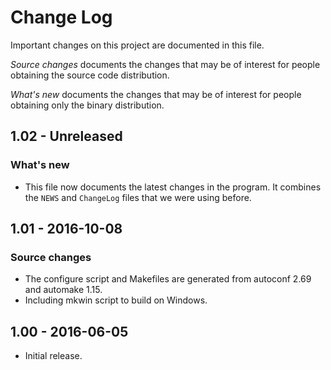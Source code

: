 Change Log
==========

Important changes on this project are documented in this file.

*Source changes* documents the changes that may be of interest for people
obtaining the source code distribution.

*What's new* documents the changes that may be of interest for people obtaining
only the binary distribution.

1.02 - Unreleased
-----------------

### What's new

- This file now documents the latest changes in the program. It combines the
  `NEWS` and `ChangeLog` files that we were using before.

1.01 - 2016-10-08
-----------------

### Source changes

- The configure script and Makefiles are generated from autoconf 2.69
  and automake 1.15.
- Including mkwin script to build on Windows.

1.00 - 2016-06-05
-----------------

- Initial release.


